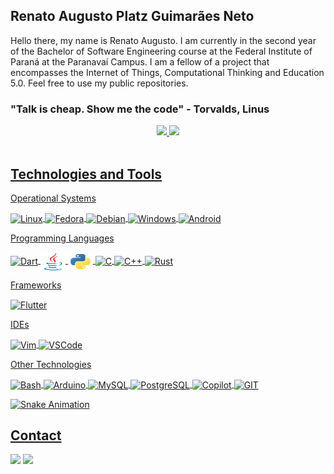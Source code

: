 ## Renato Augusto Platz Guimarães Neto
Hello there, my name is Renato Augusto. I am currently in the second year of the Bachelor of Software Engineering course at the Federal Institute of Paraná at the Paranavaí Campus. I am a fellow of a project that encompasses the Internet of Things, Computational Thinking and Education 5.0. Feel free to use my public repositories.

<h3> "Talk is cheap. Show me the code" - Torvalds, Linus </h3>
<div align="center">
  <a href="https://github.com/Argustor">
  <img height="180em" src="https://github-readme-stats.vercel.app/api?username=netorapg&show_icons=true&include_all_commits=true&theme=dracula&count_private=true"/>
  <img height="180em" src="https://github-readme-stats.vercel.app/api/top-langs/?username=netorapg&layout=compact&langs_count=7&theme=dracula"/>
</div>
   
<div style="display: inline_block"><br>
   <h2>  Technologies and Tools </h2>
   <p> Operational Systems </p>
  <img align="center" alt="Linux" title="Linux" height="30" width="40" src="https://cdn.jsdelivr.net/gh/devicons/devicon/icons/linux/linux-original.svg" >
 <img align="center" alt="Fedora" title="Fedora" height="30" width="40"  src="https://cdn.jsdelivr.net/gh/devicons/devicon/icons/fedora/fedora-original.svg">
   <img align="center" alt="Debian" title="Debian" height="30" width="40" src="https://cdn.jsdelivr.net/gh/devicons/devicon/icons/debian/debian-original.svg" >
   <img align="center" alt="Windows" title="Windows" height="30" width="40" src="https://cdn.jsdelivr.net/gh/devicons/devicon/icons/windows8/windows8-original.svg" >
   <img align="center" alt="Android" title="Android" height="30" width="40" src="https://cdn.jsdelivr.net/gh/devicons/devicon/icons/android/android-original.svg" >
 <br/>
  <p>Programming Languages</p>
<img align="center" alt="Dart" title="Dart" height="30" width="40" src="https://cdn.jsdelivr.net/gh/devicons/devicon/icons/dart/dart-original.svg" >

<img align="center" alt="Java" title="Java" height="30" width="40" src="https://raw.githubusercontent.com/devicons/devicon/master/icons/java/java-original.svg">
<img align="center" alt="Python" title="Python" height="30" width="40" src="https://raw.githubusercontent.com/devicons/devicon/master/icons/python/python-original.svg">
<img align="center" alt="C" title="C" height="30" width="40" src="https://cdn.jsdelivr.net/gh/devicons/devicon/icons/c/c-original.svg">
<img align="center" alt="C++" title="C++" height="30" width="40"  src="https://cdn.jsdelivr.net/gh/devicons/devicon/icons/cplusplus/cplusplus-original.svg">
  <img align="center" alt="Rust" title="Rust" height="30" width="40" src="https://cdn.jsdelivr.net/gh/devicons/devicon/icons/rust/rust-plain.svg">
  <p>Frameworks</p>
  <img align="center" alt="Flutter" title="Flutter" height="30" width="40" src="https://cdn.jsdelivr.net/gh/devicons/devicon/icons/flutter/flutter-original.svg" >
  <br/>
  <p>IDEs</p>
  <img align="center" alt="Vim" title="Vim" height="30" width="40" src="https://cdn.jsdelivr.net/gh/devicons/devicon/icons/vim/vim-plain.svg"  >
<img align="center" alt="VSCode" title="VSCode" height="30" width="40" src="https://cdn.jsdelivr.net/gh/devicons/devicon/icons/vscode/vscode-original.svg">
  <br/>
  <p>Other Technologies</p>
   <img align="center" alt="Bash" title="Bash" height="30" width="40" src="https://cdn.jsdelivr.net/gh/devicons/devicon/icons/bash/bash-original.svg" >
  <img align="center" alt="Arduino" title="Arduino/IoT" height="30" width="40"src="https://cdn.jsdelivr.net/gh/devicons/devicon/icons/arduino/arduino-original.svg">
   <img align="center" alt="MySQL" title="MySQL" height="30" width="40" src="https://cdn.jsdelivr.net/gh/devicons/devicon/icons/mysql/mysql-original.svg">
  <img align="center" alt="PostgreSQL" title="PostgreSQL" height="30" width="40" src="https://cdn.jsdelivr.net/gh/devicons/devicon/icons/postgresql/postgresql-original.svg">
  <img align="center" alt="Copilot" title="Copilot" height="30" width="40"
        src="https://api.iconify.design/logos/github-copilot.svg">
   <img align="center" alt="GIT" title="GIT" height="30" width="40" src="https://cdn.jsdelivr.net/gh/devicons/devicon/icons/git/git-original.svg">

  </div>
  
  
<div>

  ![Snake Animation](https://github.com/netorapg/Argustor/blob/output/github-contribution-grid-snake.svg)
</div>
   
 <h2>  Contact </h2>
 <div style"display: inline_block">
  <a href = "mailto:renatoplatz11@gmail.com"><img src="https://img.shields.io/badge/-Gmail-%23333?style=for-the-badge&logo=gmail&logoColor=white" target="_blank"></a>
  <a href="https://www.linkedin.com/in/renato-augusto-platz-guimarães-neto-b930551b7/" target="_blank"><img src="https://img.shields.io/badge/-LinkedIn-%230077B5?style=for-the-badge&logo=linkedin&logoColor=white" target="_blank"></a>
  </div>

